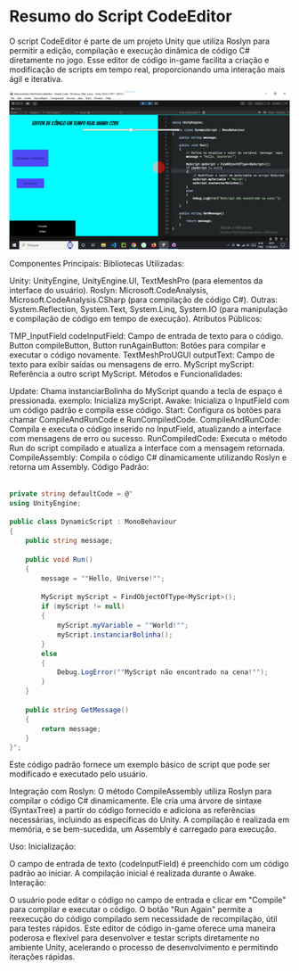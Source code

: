 # Resumo do Script CodeEditor

O script CodeEditor é parte de um projeto Unity que utiliza Roslyn para permitir a edição, compilação e execução dinâmica de código C# diretamente no jogo. Esse editor de código in-game facilita a criação e modificação de scripts em tempo real, proporcionando uma interação mais ágil e iterativa.

<img src="https://github.com/elisioMassaqui/RealTimeCodeEditor/blob/master/Anota%C3%A7%C3%A3o%202024-06-11%20202519.png">

Componentes Principais:
Bibliotecas Utilizadas:

Unity:
UnityEngine, UnityEngine.UI, TextMeshPro (para elementos da interface do usuário).
Roslyn:
Microsoft.CodeAnalysis, Microsoft.CodeAnalysis.CSharp (para compilação de código C#).
Outras:
System.Reflection, System.Text, System.Linq, System.IO (para manipulação e compilação de código em tempo de execução).
Atributos Públicos:

TMP_InputField codeInputField: Campo de entrada de texto para o código.
Button compileButton, Button runAgainButton: Botões para compilar e executar o código novamente.
TextMeshProUGUI outputText: Campo de texto para exibir saídas ou mensagens de erro.
MyScript myScript: Referência a outro script MyScript.
Métodos e Funcionalidades:

Update: Chama instanciarBolinha do MyScript quando a tecla de espaço é pressionada.
exemplo: Inicializa myScript.
Awake: Inicializa o InputField com um código padrão e compila esse código.
Start: Configura os botões para chamar CompileAndRunCode e RunCompiledCode.
CompileAndRunCode: Compila e executa o código inserido no InputField, atualizando a interface com mensagens de erro ou sucesso.
RunCompiledCode: Executa o método Run do script compilado e atualiza a interface com a mensagem retornada.
CompileAssembly: Compila o código C# dinamicamente utilizando Roslyn e retorna um Assembly.
Código Padrão:

```csharp

private string defaultCode = @"
using UnityEngine;

public class DynamicScript : MonoBehaviour
{
    public string message;

    public void Run()
    {
        message = ""Hello, Universe!"";

        MyScript myScript = FindObjectOfType<MyScript>();
        if (myScript != null)
        {
            myScript.myVariable = ""World!"";
            myScript.instanciarBolinha();
        }
        else
        {
            Debug.LogError(""MyScript não encontrado na cena!"");
        }
    }

    public string GetMessage()
    {
        return message;
    }
}";
```

Este código padrão fornece um exemplo básico de script que pode ser modificado e executado pelo usuário.

Integração com Roslyn:
O método CompileAssembly utiliza Roslyn para compilar o código C# dinamicamente. Ele cria uma árvore de sintaxe (SyntaxTree) a partir do código fornecido e adiciona as referências necessárias, incluindo as específicas do Unity. A compilação é realizada em memória, e se bem-sucedida, um Assembly é carregado para execução.

Uso:
Inicialização:

O campo de entrada de texto (codeInputField) é preenchido com um código padrão ao iniciar.
A compilação inicial é realizada durante o Awake.
Interação:

O usuário pode editar o código no campo de entrada e clicar em "Compile" para compilar e executar o código.
O botão "Run Again" permite a reexecução do código compilado sem necessidade de recompilação, útil para testes rápidos.
Este editor de código in-game oferece uma maneira poderosa e flexível para desenvolver e testar scripts diretamente no ambiente Unity, acelerando o processo de desenvolvimento e permitindo iterações rápidas.

